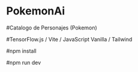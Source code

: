 # PokemonAi

#Catalogo de Personajes (Pokemon)

#TensorFlow.js / Vite / JavaScript Vanilla / Tailwind

#npm install

#npm run dev 
